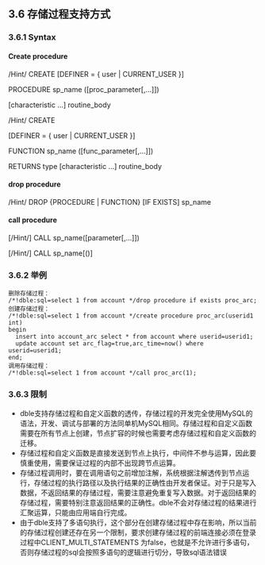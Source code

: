 ## 3.6 存储过程支持方式

### 3.6.1 Syntax

#### Create  procedure

   /Hint/    CREATE
[DEFINER = { user | CURRENT_USER }]

PROCEDURE sp_name ([proc_parameter[,...]]) 

[characteristic ...] routine_body

  /Hint/    CREATE

[DEFINER = { user | CURRENT_USER }] 

FUNCTION sp_name ([func_parameter[,...]]) 

RETURNS type [characteristic ...] routine_body

 

#### drop procedure

   /Hint/    DROP {PROCEDURE | FUNCTION} [IF EXISTS] sp_name

#### call procedure

  [/Hint/]   CALL sp_name([parameter[,...]]) 

  [/Hint/]   CALL sp_name[()]

### 3.6.2  举例

```
删除存储过程：
/*!dble:sql=select 1 from account */drop procedure if exists proc_arc;
创建存储过程：
/*!dble:sql=select 1 from account */create procedure proc_arc(userid1 int)
begin
  insert into account_arc select * from account where userid=userid1;
  update account set arc_flag=true,arc_time=now() where userid=userid1;
end;
调用存储过程：
/*!dble:sql=select 1 from account */call proc_arc(1);
```
### 3.6.3 限制
* dble支持存储过程和自定义函数的透传，存储过程的开发完全使用MySQL的语法，开发、调试与部署的方法同单机MySQL相同。存储过程和自定义函数需要在所有节点上创建，节点扩容的时候也需要考虑存储过程和自定义函数的迁移。
* 存储过程和自定义函数是直接发送到节点上执行，中间件不参与运算，因此要慎重使用，需要保证过程的内部不出现跨节点运算。
* 存储过程调用时，要在调用语句之前增加注解，系统根据注解透传到节点运行，存储过程的执行路径以及执行结果的正确性由开发者保证。对于只是写入数据，不返回结果的存储过程，需要注意避免重复写入数据。对于返回结果的存储过程，需要特别注意返回结果的正确性。dble不会对存储过程的结果进行汇聚运算，只能由应用端自行完成。
* 由于dble支持了多语句执行，这个部分在创建存储过程中存在影响，所以当前的存储过程创建还存在另一个限制，要求创建存储过程的前端连接必须在登录过程中CLIENT_MULTI_STATEMENTS 为false，也就是不允许进行多语句，否则存储过程的sql会按照多语句的逻辑进行切分，导致sql语法错误

